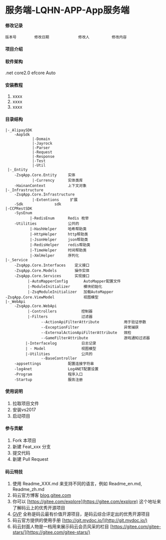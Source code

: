 ﻿# 服务端-LQHN-APP-App服务端

#### 修改记录


```
版本号        修改日期             修改人          修改内容
```

                    
                        

#### 项目介绍


#### 软件架构
.net core2.0 
efcore
Auto


#### 安装教程

1. xxxx
2. xxxx
3. xxxx

#### 目录结构

```
|-_AlipaySDK
    -AopSdk
            |-Domain
            |-Jayrock
            |-Parser
            |-Request
            |-Response
            |-Test
            |-Util
 |-_Entity
    -ZsqApp.Core.Entity     实体
            |-Currency      实体类库
    -HainanContext          上下文对象
|-_Infrastructure
    -ZsqApp.Core.Infrastructure
            |-Extentions     扩展
    -Sdk              sdk 
|-CCPRestSDK  
    -SysEnum   
           |-RedisEnum      Redis 枚举
    -Utilities              公共的
           |-HashHelper     哈希帮助类
           |-HttpHelper     http帮助类
           |-JsonHelper     json帮助类
           |-RedisHelper    redis帮助类
           |-TimeHelper     时间帮助类
           |-XmlHelper      序列化
|-_Service
    -ZsqApp.Core.Interfaces    定义接口
    -ZsqApp.Core.Models        操作实体
    -ZsqApp.Core.Services      实现接口
          |-AutoMapperConfig       AutoMapper配置文件
          |-ModuleInitializer      模块初始化
          |-ZsqModuleInitializer   加载AutoMapper
-ZsqApp.Core.ViewModel             视图模型
|-_WebApi
    -ZsqApp.Core.WebApi    
          |-Controllers           控制器 
          |-Filters               过滤器
                --ActionApiFilterAttribute           用于验证参数
                --ExceptionFilter                    异常捕获
                --ExternalActionApiFilterAttribute   效检
                --GameFilterAttribute                游戏通知过滤器
         |-Interfacelog           日志记录
         | - Model                视图模型
         |-Utilities              公共的
                --BaseController    
    -appsettings            配置连接字符串   
    -log4net                Log4NET配置设置
    -Program                程序入口
    -Startup                服务注册

```


#### 使用说明

1. 拉取项目文件
2. 安装vs2017
3. 启动项目
#### 参与贡献

1. Fork 本项目
2. 新建 Feat_xxx 分支
3. 提交代码
4. 新建 Pull Request


#### 码云特技

1. 使用 Readme\_XXX.md 来支持不同的语言，例如 Readme\_en.md, Readme\_zh.md
2. 码云官方博客 [blog.gitee.com](https://blog.gitee.com)
3. 你可以 [https://gitee.com/explore](https://gitee.com/explore) 这个地址来了解码云上的优秀开源项目
4. [GVP](https://gitee.com/gvp) 全称是码云最有价值开源项目，是码云综合评定出的优秀开源项目
5. 码云官方提供的使用手册 [http://git.mydoc.io/](http://git.mydoc.io/)
6. 码云封面人物是一档用来展示码云会员风采的栏目 [https://gitee.com/gitee-stars/](https://gitee.com/gitee-stars/)
